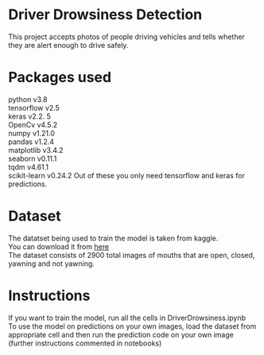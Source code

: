 # Driver Drowsiness Detection

This project accepts photos of people driving vehicles and tells whether they are alert enough to drive safely. 
  
  
# Packages used

python v3.8  
tensorflow v2.5  
keras v2.2. 5  
OpenCv v4.5.2  
numpy v1.21.0  
pandas v1.2.4  
matplotlib v3.4.2  
seaborn v0.11.1  
tqdm v4.61.1  
scikit-learn v0.24.2 
Out of these you only need tensorflow and keras for predictions.  

# Dataset
The datatset being used to train the model is taken from kaggle.  
You can download it from [here](https://www.kaggle.com/dheerajperumandla/drowsiness-dataset)  
The dataset consists of 2900 total images of mouths that are open, closed, yawning and not yawning.  


# Instructions

If you want to train the model, run all the cells in DriverDrowsiness.ipynb  
To use the model on predictions on your own images, load the dataset from appropriate cell and then run the prediction code on your own image  
(further instructions commented in notebooks)  
